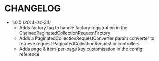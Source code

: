 # CHANGELOG

* 1.0.0 *(2014-04-24)*
    * Adds factory tag to handle factory registration in the ChainedPaginatedCollectionRequestFactory
    * Adds a PaginatedCollectionRequestConverter param converter to retrieve request PaginatedCollectionRequest in controllers
    * Adds page & item-per-page key customisation in the config reference
